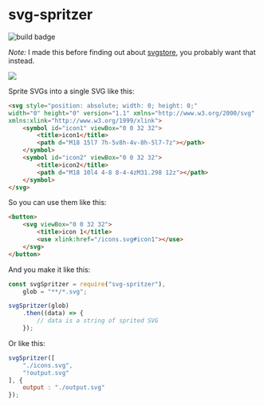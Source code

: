 # svg-spritzer
![build badge](https://github.com/kevinkace/svg-spritzer/actions/workflows/npm-publish.yml/badge.svg)

*Note:* I made this before finding out about [svgstore](https://github.com/svgstore/svgstore), you probably want that instead.

![](https://media.giphy.com/media/3orif3jbFCSDlr9G3m/giphy.gif)

Sprite SVGs into a single SVG like this:

```html
<svg style="position: absolute; width: 0; height: 0;"
width="0" height="0" version="1.1" xmlns="http://www.w3.org/2000/svg"
xmlns:xlink="http://www.w3.org/1999/xlink">
    <symbol id="icon1" viewBox="0 0 32 32">
        <title>icon1</title>
        <path d="M18 15l7 7h-5v8h-4v-8h-5l7-7z"></path>
    </symbol>
    <symbol id="icon2" viewBox="0 0 32 32">
        <title>icon2</title>
        <path d="M18 10l4 4-8 8-4-4zM31.298 12z"></path>
    </symbol>
</svg>
```

So you can use them like this:

```html
<button>
    <svg viewBox="0 0 32 32">
        <title>icon 1</title>
        <use xlink:href="/icons.svg#icon1"></use>
    </svg>
</button>
```

And you make it like this:

```js
const svgSpritzer = require("svg-spritzer"),
    glob = "**/*.svg";

svgSpritzer(glob)
    .then((data) => {
        // data is a string of sprited SVG
    });
```

Or like this:

```js
svgSpritzer([
    "./icons.svg",
    "!output.svg"
], {
    output : "./output.svg"
});
```
